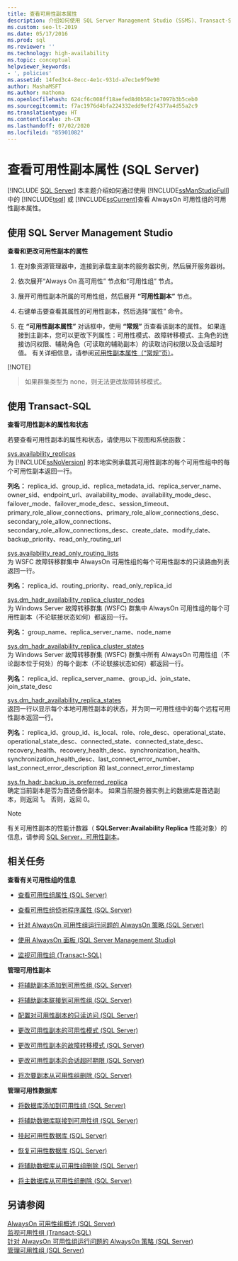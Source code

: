 ```yaml
---
title: 查看可用性副本属性
description: 介绍如何使用 SQL Server Management Studio (SSMS)、Transact-SQL (T-SQL) 或 SQL PowerShell 查看可用性组副本的属性。
ms.custom: seo-lt-2019
ms.date: 05/17/2016
ms.prod: sql
ms.reviewer: ''
ms.technology: high-availability
ms.topic: conceptual
helpviewer_keywords:
- ', policies'
ms.assetid: 14fed3c4-8ecc-4e1c-931d-a7ec1e9f9e90
author: MashaMSFT
ms.author: mathoma
ms.openlocfilehash: 624cf6c008ff18aefed8d0b58c1e7097b3b5ceb0
ms.sourcegitcommit: f7ac1976d4bfa224332edd9ef2f4377a4d55a2c9
ms.translationtype: HT
ms.contentlocale: zh-CN
ms.lasthandoff: 07/02/2020
ms.locfileid: "85901082"
---
```

# <a name="view-availability-replica-properties-sql-server"></a>查看可用性副本属性 (SQL Server)
[!INCLUDE [SQL Server](../../../includes/applies-to-version/sqlserver.md)]
  本主题介绍如何通过使用 [!INCLUDE[ssManStudioFull](../../../includes/ssmanstudiofull-md.md)] 中的 [!INCLUDE[tsql](../../../includes/tsql-md.md)] 或 [!INCLUDE[ssCurrent](../../../includes/sscurrent-md.md)]查看 AlwaysOn 可用性组的可用性副本属性。  
  
 
##  <a name="using-sql-server-management-studio"></a><a name="SSMSProcedure"></a> 使用 SQL Server Management Studio  
 **查看和更改可用性副本的属性**  
  
1.  在对象资源管理器中，连接到承载主副本的服务器实例，然后展开服务器树。  
  
2.  依次展开“Always On 高可用性”  节点和“可用性组”  节点。  
  
3.  展开可用性副本所属的可用性组，然后展开 **“可用性副本”** 节点。  
  
4.  右键单击要查看其属性的可用性副本，然后选择“属性”  命令。  
  
5.  在 **“可用性副本属性”** 对话框中，使用 **“常规”** 页查看该副本的属性。 如果连接到主副本，您可以更改下列属性：可用性模式、故障转移模式、主角色的连接访问权限、辅助角色（可读取的辅助副本）的读取访问权限以及会话超时值。 有关详细信息，请参阅[可用性副本属性（“常规”页）](../../../database-engine/availability-groups/windows/availability-replica-properties-general-page.md)。  

   [!NOTE]
   >如果群集类型为 none，则无法更改故障转移模式。
  
  
##  <a name="using-transact-sql"></a><a name="TsqlProcedure"></a> 使用 Transact-SQL  
 **查看可用性副本的属性和状态**  
  
 若要查看可用性副本的属性和状态，请使用以下视图和系统函数：  
  
 [sys.availability_replicas](../../../relational-databases/system-catalog-views/sys-availability-replicas-transact-sql.md)  
 为 [!INCLUDE[ssNoVersion](../../../includes/ssnoversion-md.md)] 的本地实例承载其可用性副本的每个可用性组中的每个可用性副本返回一行。  
  
 **列名：** replica_id、group_id、replica_metadata_id、replica_server_name、owner_sid、endpoint_url、availability_mode、availability_mode_desc、failover_mode、failover_mode_desc、session_timeout、primary_role_allow_connections、primary_role_allow_connections_desc、secondary_role_allow_connections、secondary_role_allow_connections_desc、create_date、modify_date、backup_priority、read_only_routing_url  
  
 [sys.availability_read_only_routing_lists](../../../relational-databases/system-catalog-views/sys-availability-read-only-routing-lists-transact-sql.md)  
 为 WSFC 故障转移群集中 AlwaysOn 可用性组的每个可用性副本的只读路由列表返回一行。  
  
 **列名：** replica_id、routing_priority、read_only_replica_id  
  
 [sys.dm_hadr_availability_replica_cluster_nodes](../../../relational-databases/system-dynamic-management-views/sys-dm-hadr-availability-replica-cluster-nodes-transact-sql.md)  
 为 Windows Server 故障转移群集 (WSFC) 群集中 AlwaysOn 可用性组的每个可用性副本（不论联接状态如何）都返回一行。  
  
 **列名：** group_name、replica_server_name、node_name  
  
 [sys.dm_hadr_availability_replica_cluster_states](../../../relational-databases/system-dynamic-management-views/sys-dm-hadr-availability-replica-cluster-states-transact-sql.md)  
 为 Windows Server 故障转移群集 (WSFC) 群集中所有 AlwaysOn 可用性组（不论副本位于何处）的每个副本（不论联接状态如何）都返回一行。  
  
 **列名：** replica_id、replica_server_name、group_id、join_state、join_state_desc  
  
 [sys.dm_hadr_availability_replica_states](../../../relational-databases/system-dynamic-management-views/sys-dm-hadr-availability-replica-states-transact-sql.md)  
 返回一行以显示每个本地可用性副本的状态，并为同一可用性组中的每个远程可用性副本返回一行。  
  
 **列名：** replica_id、group_id、is_local、role、role_desc、operational_state、operational_state_desc、connected_state、connected_state_desc、recovery_health、recovery_health_desc、synchronization_health、synchronization_health_desc、last_connect_error_number、last_connect_error_description 和 last_connect_error_timestamp  
  
 [sys.fn_hadr_backup_is_preferred_replica](../../../relational-databases/system-functions/sys-fn-hadr-backup-is-preferred-replica-transact-sql.md)  
 确定当前副本是否为首选备份副本。 如果当前服务器实例上的数据库是首选副本，则返回 1。 否则，返回 0。  
  
> [!NOTE]  
>  有关可用性副本的性能计数器（ **SQLServer:Availability Replica**  性能对象）的信息，请参阅 [SQL Server，可用性副本](../../../relational-databases/performance-monitor/sql-server-availability-replica.md)。  
  
  
##  <a name="related-tasks"></a><a name="RelatedTasks"></a> 相关任务  
 **查看有关可用性组的信息**  
  
-   [查看可用性组属性 (SQL Server)](../../../database-engine/availability-groups/windows/view-availability-group-properties-sql-server.md)  
  
-   [查看可用性组侦听程序属性 (SQL Server)](../../../database-engine/availability-groups/windows/view-availability-group-listener-properties-sql-server.md)  
  
-   [针对 AlwaysOn 可用性组运行问题的 AlwaysOn 策略 (SQL Server)](../../../database-engine/availability-groups/windows/always-on-policies-for-operational-issues-always-on-availability.md)  
  
-   [使用 AlwaysOn 面板 (SQL Server Management Studio)](../../../database-engine/availability-groups/windows/use-the-always-on-dashboard-sql-server-management-studio.md)  
  
-   [监视可用性组 (Transact-SQL)](../../../database-engine/availability-groups/windows/monitor-availability-groups-transact-sql.md)  
  
 **管理可用性副本**  
  
-   [将辅助副本添加到可用性组 (SQL Server)](../../../database-engine/availability-groups/windows/add-a-secondary-replica-to-an-availability-group-sql-server.md)  
  
-   [将辅助副本联接到可用性组 (SQL Server)](../../../database-engine/availability-groups/windows/join-a-secondary-replica-to-an-availability-group-sql-server.md)  
  
-   [配置对可用性副本的只读访问 (SQL Server)](../../../database-engine/availability-groups/windows/configure-read-only-access-on-an-availability-replica-sql-server.md)  
  
-   [更改可用性副本的可用性模式 (SQL Server)](../../../database-engine/availability-groups/windows/change-the-availability-mode-of-an-availability-replica-sql-server.md)  
  
-   [更改可用性副本的故障转移模式 (SQL Server)](../../../database-engine/availability-groups/windows/change-the-failover-mode-of-an-availability-replica-sql-server.md)  
  
-   [更改可用性副本的会话超时期限 (SQL Server)](../../../database-engine/availability-groups/windows/change-the-session-timeout-period-for-an-availability-replica-sql-server.md)  
  
-   [将次要副本从可用性组删除 (SQL Server)](../../../database-engine/availability-groups/windows/remove-a-secondary-replica-from-an-availability-group-sql-server.md)  
  
 **管理可用性数据库**  
  
-   [将数据库添加到可用性组 (SQL Server)](../../../database-engine/availability-groups/windows/availability-group-add-a-database.md)  
  
-   [将辅助数据库联接到可用性组 (SQL Server)](../../../database-engine/availability-groups/windows/join-a-secondary-database-to-an-availability-group-sql-server.md)  
  
-   [挂起可用性数据库 (SQL Server)](../../../database-engine/availability-groups/windows/suspend-an-availability-database-sql-server.md)  
  
-   [恢复可用性数据库 (SQL Server)](../../../database-engine/availability-groups/windows/resume-an-availability-database-sql-server.md)  
  
-   [将辅助数据库从可用性组删除 (SQL Server)](../../../database-engine/availability-groups/windows/remove-a-secondary-database-from-an-availability-group-sql-server.md)  
  
-   [将主数据库从可用性组删除 (SQL Server)](../../../database-engine/availability-groups/windows/remove-a-primary-database-from-an-availability-group-sql-server.md)  
  
  
## <a name="see-also"></a>另请参阅  
 [AlwaysOn 可用性组概述 (SQL Server)](../../../database-engine/availability-groups/windows/overview-of-always-on-availability-groups-sql-server.md)   
 [监视可用性组 (Transact-SQL)](../../../database-engine/availability-groups/windows/monitor-availability-groups-transact-sql.md)   
 [针对 AlwaysOn 可用性组运行问题的 AlwaysOn 策略 (SQL Server)](../../../database-engine/availability-groups/windows/always-on-policies-for-operational-issues-always-on-availability.md)   
 [管理可用性组 (SQL Server)](../../../database-engine/availability-groups/windows/administration-of-an-availability-group-sql-server.md)  
  
  
